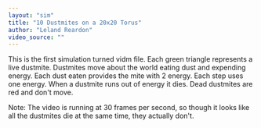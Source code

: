 ```yaml
---
layout: "sim"
title: "10 Dustmites on a 20x20 Torus"
author: "Leland Reardon"
video_source: ""
---
```

This is the first simulation turned vidm file.
Each green triangle represents a live dustmite.
Dustmites move about the world eating dust and expending energy.
Each dust eaten provides the mite with 2 energy.
Each step uses one energy.
When a dustmite runs out of energy it dies.
Dead dustmites are red and don't move.

Note:
The video is running at 30 frames per second, so though it looks like all the dustmites die at the same time, they actually don't.